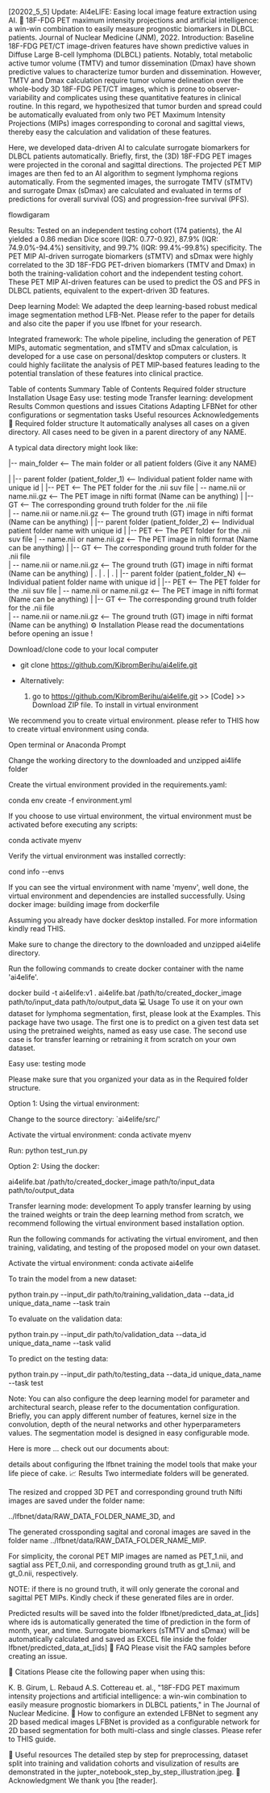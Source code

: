 [20202_5_5] Update: AI4eLIFE: Easing local image feature extraction using AI.
📑 18F-FDG PET maximum intensity projections and artificial intelligence: a win-win combination to easily measure prognostic biomarkers in DLBCL patients. Journal of Nuclear Medicine (JNM), 2022.
Introduction: Baseline 18F-FDG PET/CT image-driven features have shown predictive values in Diffuse Large B-cell lymphoma (DLBCL) patients. Notably, total metabolic active tumor volume (TMTV) and tumor dissemination (Dmax) have shown predictive values to characterize tumor burden and dissemination. However, TMTV and Dmax calculation require tumor volume delineation over the whole-body 3D 18F-FDG PET/CT images, which is prone to observer-variability and complicates using these quantitative features in clinical routine. In this regard, we hypothesized that tumor burden and spread could be automatically evaluated from only two PET Maximum Intensity Projections (MIPs) images corresponding to coronal and sagittal views, thereby easy the calculation and validation of these features.

Here, we developed data-driven AI to calculate surrogate biomarkers for DLBCL patients automatically. Briefly, first, the (3D) 18F-FDG PET images were projected in the coronal and sagittal directions. The projected PET MIP images are then fed to an AI algorithm to segment lymphoma regions automatically. From the segmented images, the surrogate TMTV (sTMTV) and surrogate Dmax (sDmax) are calculated and evaluated in terms of predictions for overall survival (OS) and progression-free survival (PFS).

flowdigaram

Results: Tested on an independent testing cohort (174 patients), the AI yielded a 0.86 median Dice score (IQR: 0.77-0.92), 87.9% (IQR: 74.9.0%-94.4%) sensitivity, and 99.7% (IQR: 99.4%-99.8%) specificity. The PET MIP AI-driven surrogate biomarkers (sTMTV) and sDmax were highly correlated to the 3D 18F-FDG PET-driven biomarkers (TMTV and Dmax) in both the training-validation cohort and the independent testing cohort. These PET MIP AI-driven features can be used to predict the OS and PFS in DLBCL patients, equivalent to the expert-driven 3D features.

Deep learning Model: We adapted the deep learning-based robust medical image segmentation method LFB-Net. Please refer to the paper for details and also cite the paper if you use lfbnet for your research.

Integrated framework: The whole pipeline, including the generation of PET MIPs, automatic segmentation, and sTMTV and sDmax calculation, is developed for a use case on personal/desktop computers or clusters. It could highly facilitate the analysis of PET MIP-based features leading to the potential translation of these features into clinical practice.

Table of contents
Summary
Table of Contents
Required folder structure
Installation
Usage
Easy use: testing mode
Transfer learning: development
Results
Common questions and issues
Citations
Adapting LFBNet for other configurations or segmentation tasks
Useful resources
Acknowledgements
📁 Required folder structure
It automatically analyses all cases on a given directory. All cases need to be given in a parent directory of any NAME.

A typical data directory might look like:

|-- main_folder                                             <-- The main folder or all patient folders (Give it any NAME)

|      |-- parent folder (patient_folder_1)             <-- Individual patient folder name with unique id
|           |-- PET                                     <-- The PET folder for the .nii suv file
                 | -- name.nii or name.nii.gz            <-- The PET image in nifti format (Name can be anything)
|           |-- GT                                      <-- The corresponding ground truth folder for the .nii file  
                 | -- name.nii or name.nii.gz            <-- The ground truth (GT) image in nifti format (Name can be anything)
|      |-- parent folder (patient_folder_2)             <-- Individual patient folder name with unique id
|          |-- PET                                     <-- The PET folder for the .nii suv file
                | -- name.nii or name.nii.gz            <-- The PET image in nifti format (Name can be anything)
|         |-- GT                                      <-- The corresponding ground truth folder for the .nii file  
                | -- name.nii or name.nii.gz            <-- The ground truth (GT) image in nifti format (Name can be anything)
|           .
|           .
|           .
|      |-- parent folder (patient_folder_N)             <-- Individual patient folder name with unique id
|           |-- PET                                     <-- The PET folder for the .nii suv file
                | -- name.nii or name.nii.gz            <-- The PET image in nifti format (Name can be anything)
|           |-- GT                                      <-- The corresponding ground truth folder for the .nii file  
                | -- name.nii or name.nii.gz            <-- The ground truth (GT) image in nifti format (Name can be anything)
⚙️ Installation
Please read the documentations before opening an issue !

Download/clone code to your local computer
- git clone https://github.com/KibromBerihu/ai4elife.git

- Alternatively:
  1. go to https://github.com/KibromBerihu/ai4elife.git >> [Code] >> Download ZIP file.
To install in virtual environment

We recommend you to create virtual environment. please refer to THIS how to create virtual environment using conda.


Open terminal or Anaconda Prompt


Change the working directory to the downloaded and unzipped ai4life folder


Create the virtual environment provided in the requirements.yaml:

conda env create -f environment.yml


If you choose to use virtual environment, the virtual environment must be activated before executing any scripts:

conda activate myenv


Verify the virtual environment was installed correctly:

cond info --envs

If you can see the virtual environment with name 'myenv', well done, the virtual environment and dependencies are installed successfully.
Using docker image: building image from dockerfile

Assuming you already have docker desktop installed. For more information kindly read THIS.


Make sure to change the directory to the downloaded and unzipped ai4elife directory.


Run the following commands to create docker container with the name 'ai4elife'.


docker build -t ai4elife:v1 .
ai4elife.bat /path/to/created_docker_image path/to/input_data path/to/output_data
💻 Usage
To use it on your own dataset for lymphoma segmentation, first, please look at the Examples. This package have two usage. The first one is to predict on a given test data set using the pretrained weights, named as easy use case. The second use case is for transfer learning or retraining it from scratch on your own dataset.

Easy use: testing mode

Please make sure that you organized your data as in the Required folder structure.

Option 1: Using the virtual environment:


Change to the source directory: `ai4elife/src/'

Activate the virtual environment: conda activate myenv

Run: python test_run.py

Option 2: Using the docker:


ai4elife.bat /path/to/created_docker_image path/to/input_data path/to/output_data

Transfer learning mode: development
To apply transfer learning by using the trained weights or train the deep learning method from scratch, we recommend following the virtual environment based installation option.

Run the following commands for activating the virtual enviroment, and then training, validating, and testing of the proposed model on your own dataset.

Activate the virtual environment: conda activate ai4elife


To train the model from a new dataset:


python train.py --input_dir path/to/training_validation_data --data_id unique_data_name --task train


To evaluate on the validation data:

python train.py --input_dir path/to/validation_data --data_id unique_data_name --task valid


To predict on the testing data:

python train.py --input_dir path/to/testing_data --data_id unique_data_name --task test


Note: You can also configure the deep learning model for parameter and architectural search, please refer to the documentation configuration. Briefly, you can apply different number of features, kernel size in the convolution, depth of the neural networks and other hyperparameters values. The segmentation model is designed in easy configurable mode.

Here is more ...
check out our documents about:

details about configuring the lfbnet
training the model
tools that make your life piece of cake.
📈 Results
Two intermediate folders will be generated.

The resized and cropped 3D PET and corresponding ground truth Nifti images are saved under the folder name:

../lfbnet/data/RAW_DATA_FOLDER_NAME_3D, and

The generated crossponding sagital and coronal images are saved in the folder name
../lfbnet/data/RAW_DATA_FOLDER_NAME_MIP.

For simplicity, the coronal PET MIP images are named as PET_1.nii, and sagtial ass PET_0.nii, and corresponding ground truth as gt_1.nii, and gt_0.nii, respectively.

NOTE: if there is no ground truth, it will only generate the coronal and sagittal PET MIPs. Kindly check if these generated files are in order.

Predicted results will be saved into the folder lfbnet/predicted_data_at_[ids] where ids is automatically generated the time of prediction in the form of month, year, and time.
Surrogate biomarkers (sTMTV and sDmax) will be automatically calculated and saved as EXCEL file inside the folder lfbnet/predicted_data_at_[ids]
🙋 FAQ
Please visit the FAQ samples before creating an issue.

📖 Citations
Please cite the following paper when using this:

K. B. Girum, L. Rebaud A.S. Cottereau et. al., "18F-FDG PET maximum intensity projections and artificial intelligence: a win-win combination to easily measure prognostic biomarkers in DLBCL patients," in The Journal of Nuclear Medicine.
💭 How to configure an extended LFBNet to segment any 2D based medical images
LFBNet is provided as a configurable network for 2D based segmentation for both multi-class and single classes. Please refer to THIS guide.

💁️ Useful resources
The detailed step by step for preprocessing, dataset split into training and validation cohorts and visulization of results are demonstrated in the jupter_notebook_step_by_step_illustration.jpeg.
🙏 Acknowledgment
We thank you [the reader].
